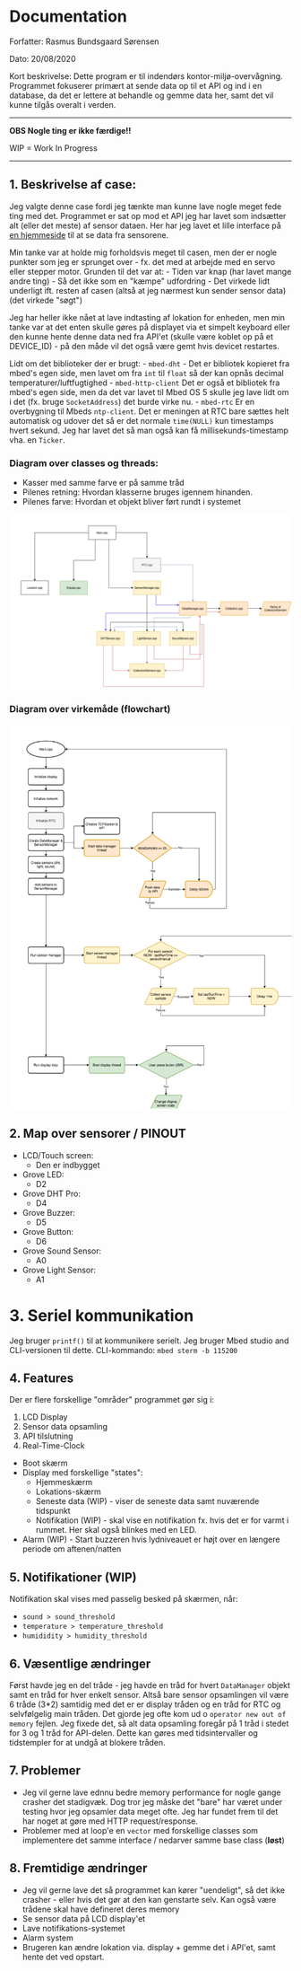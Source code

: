 # Documentation

Forfatter: Rasmus Bundsgaard Sørensen

Dato: 20/08/2020

Kort beskrivelse: Dette program er til indendørs kontor-miljø-overvågning. Programmet fokuserer primært at sende data op til et API og ind i en database, da det er lettere at behandle og gemme data her, samt det vil kunne tilgås overalt i verden.

---
**OBS Nogle ting er ikke færdige!!**

WIP = Work In Progress

---

## 1. Beskrivelse af case:

Jeg valgte denne case fordi jeg tænkte man kunne lave nogle meget fede ting med det. Programmet er sat op mod et API jeg har lavet som indsætter alt (eller det meste) af sensor dataen. Her har jeg lavet et lille interface på [en hjemmeside](http://ec2-api.rasmusbundsgaard.dk/) til at se data fra sensorene.

Min tanke var at holde mig forholdsvis meget til casen, men der er nogle punkter som jeg er sprunget over - fx. det med at arbejde med en servo eller stepper motor. Grunden til det var at:
    - Tiden var knap (har lavet mange andre ting)
    - Så det ikke som en "kæmpe" udfordring
    - Det virkede lidt underligt ift. resten af casen (altså at jeg nærmest kun sender sensor data) (det virkede "søgt")


Jeg har heller ikke nået at lave indtasting af lokation for enheden, men min tanke var at det enten skulle gøres på displayet via et simpelt keyboard eller den kunne hente denne data ned fra API'et (skulle være koblet op på et DEVICE_ID) - på den måde vil det også være gemt hvis devicet restartes.

Lidt om det biblioteker der er brugt:
    - `mbed-dht` - Det er bibliotek kopieret fra mbed's egen side, men lavet om fra `int` til `float` så der kan opnås decimal temperaturer/luftfugtighed
    - `mbed-http-client` Det er også et bibliotek fra mbed's egen side, men da det var lavet til Mbed OS 5 skulle jeg lave lidt om i det (fx. bruge `SocketAddress`) det burde virke nu.
    - `mbed-rtc` Er en overbygning til Mbeds `ntp-client`. Det er meningen at RTC bare sættes helt automatisk og udover det så er det normale `time(NULL)` kun timestamps hvert sekund. Jeg har lavet det så man også kan få millisekunds-timestamp vha. en `Ticker`.

### Diagram over classes og threads:

* Kasser med samme farve er på samme tråd
* Pilenes retning: Hvordan klasserne bruges igennem hinanden.
* Pilenes farve: Hvordan et objekt bliver ført rundt i systemet

![](docs/img/class_thread_diagram.png)

### Diagram over virkemåde (flowchart)

![](docs/img/flowchart.png)


## 2. Map over sensorer / PINOUT

- LCD/Touch screen:
   - Den er indbygget
- Grove LED:
   - D2
- Grove DHT Pro:
   - D4
- Grove Buzzer:
   - D5
- Grove Button:
   - D6
- Grove Sound Sensor:
   - A0
- Grove Light Sensor:
   - A1

# 3. Seriel kommunikation

Jeg bruger `printf()` til at kommunikere serielt. Jeg bruger Mbed studio and CLI-versionen til dette. CLI-kommando: `mbed sterm -b 115200`

## 4. Features

Der er flere forskellige "områder" programmet gør sig i:
1) LCD Display 
2) Sensor data opsamling 
3) API tilslutning
4) Real-Time-Clock

- Boot skærm 
- Display med forskellige "states":
    - Hjemmeskærm
    - Lokations-skærm
    - Seneste data (WIP) - viser de seneste data samt nuværende tidspunkt
    - Notifikation (WIP) - skal vise en notifikation fx. hvis det er for varmt i rummet. Her skal også blinkes med en LED.
- Alarm (WIP) - Start buzzeren hvis lydniveauet er højt over en længere periode om aftenen/natten 

## 5. Notifikationer (WIP)

Notifikation skal vises med passelig besked på skærmen, når:

- `sound > sound_threshold`
- `temperature > temperature_threshold`
- `humididity > humidity_threshold`

## 6. Væsentlige ændringer

Først havde jeg en del tråde - jeg havde en tråd for hvert `DataManager` objekt samt en tråd for hver enkelt sensor. Altså bare sensor opsamlingen vil være 6 tråde (3*2) samtidig med det er er display tråden og en tråd for RTC og selvfølgelig main tråden. Det gjorde jeg ofte kom ud o `operator new out of memory` fejlen. Jeg fixede det, så alt data opsamling foregår på 1 tråd i stedet for 3 og 1 tråd for API-delen. Dette kan gøres med tidsintervaller og tidstempler for at undgå at blokere tråden. 

## 7. Problemer

- Jeg vil gerne lave ednnu bedre memory performance for nogle gange crasher det stadigvæk. Dog tror jeg måske det "bare" har været under testing hvor jeg opsamler data meget ofte. Jeg har fundet frem til det har noget at gøre med HTTP request/response.
- Problemer med at loop'e en `vector` med forskellige classes som implementere det samme interface / nedarver samme base class (**løst**)


## 8. Fremtidige ændringer

- Jeg vil gerne lave det så programmet kan kører "uendeligt", så det ikke crasher - eller hvis det gør at den kan genstarte selv. Kan også være trådene skal have defineret deres memory
- Se sensor data på LCD display'et
- Lave notifikations-systemet
- Alarm system
- Brugeren kan ændre lokation via. display + gemme det i API'et, samt hente det ved opstart.
